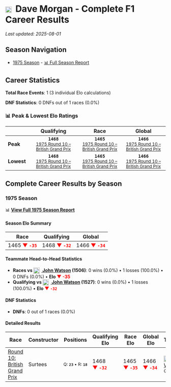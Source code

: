 # <img src="https://upload.wikimedia.org/wikipedia/commons/thumb/8/83/Flag_of_the_United_Kingdom_%283-5%29.svg/512px-Flag_of_the_United_Kingdom_%283-5%29.svg.png?20250726143817" alt="United Kingdom" width="20" height="auto" style="vertical-align: middle; margin-right: 5px;" onerror="this.outerHTML='🇬🇧'; this.style.marginRight='5px';"/> Dave Morgan - Complete F1 Career Results

*Last updated: 2025-08-01*

## Season Navigation

- [1975 Season](#1975-season) - [📊 Full Season Report](../seasons/1975-season-report)

## Career Statistics

**Total Race Events**: 1 (3 individual Elo calculations)

**DNF Statistics**: 0 DNFs out of 1 races (0.0%)

### 📊 Peak & Lowest Elo Ratings

| &nbsp; | Qualifying | Race | Global |
|-------|------------|------|--------|
| **Peak** | <center>**`1468`**<br/><small>[1975 Round 10 – British Grand Prix](../seasons/1975-season-report#round-10-british-grand-prix)</small></center> | <center>**`1465`**<br/><small>[1975 Round 10 – British Grand Prix](../seasons/1975-season-report#round-10-british-grand-prix)</small></center> | <center>**`1466`**<br/><small>[1975 Round 10 – British Grand Prix](../seasons/1975-season-report#round-10-british-grand-prix)</small></center> |
| **Lowest** | <center>**`1468`**<br/><small>[1975 Round 10 – British Grand Prix](../seasons/1975-season-report#round-10-british-grand-prix)</small></center> | <center>**`1465`**<br/><small>[1975 Round 10 – British Grand Prix](../seasons/1975-season-report#round-10-british-grand-prix)</small></center> | <center>**`1466`**<br/><small>[1975 Round 10 – British Grand Prix](../seasons/1975-season-report#round-10-british-grand-prix)</small></center> |


## Complete Career Results by Season

### 1975 Season

📊 **[View Full 1975 Season Report](../seasons/1975-season-report)**

#### Season Elo Summary

| Race | Qualifying | Global |
|------|------------|--------|
| 1465 **<span style="color: red;">▼&nbsp;`-35`</span>** | 1468 **<span style="color: red;">▼&nbsp;`-32`</span>** | 1466 **<span style="color: red;">▼&nbsp;`-34`</span>** |

#### Teammate Head-to-Head Statistics

- **Races vs [<img src="https://upload.wikimedia.org/wikipedia/commons/thumb/8/83/Flag_of_the_United_Kingdom_%283-5%29.svg/512px-Flag_of_the_United_Kingdom_%283-5%29.svg.png?20250726143817" alt="United Kingdom" width="20" height="auto" style="vertical-align: middle; margin-right: 5px;" onerror="this.outerHTML='🇬🇧'; this.style.marginRight='5px';"/> John Watson](john-watson) (1506)**: 0 wins (0.0%) • 1 losses (100.0%) • 0 DNFs (0.0%) • **Elo <span style="color: red;">▼&nbsp;-35</span>**
- **Qualifying vs [<img src="https://upload.wikimedia.org/wikipedia/commons/thumb/8/83/Flag_of_the_United_Kingdom_%283-5%29.svg/512px-Flag_of_the_United_Kingdom_%283-5%29.svg.png?20250726143817" alt="United Kingdom" width="20" height="auto" style="vertical-align: middle; margin-right: 5px;" onerror="this.outerHTML='🇬🇧'; this.style.marginRight='5px';"/> John Watson](john-watson) (1527)**: 0 wins (0.0%) • 1 losses (100.0%) • **Elo <span style="color: red;">▼&nbsp;`-32`</span>**

#### DNF Statistics

- **DNFs**: 0 out of 1 races (0.0%)

#### Detailed Results

| Race | Constructor | Positions | Qualifying Elo | Race Elo | Global Elo | Teammate |
|------|-------------|-----------|----------------|----------|------------|----------|
| [Round 10: British Grand Prix](../seasons/1975-season-report#round-10-british-grand-prix) | Surtees | <small>Q:&nbsp;**`23`**&nbsp;•&nbsp;R:&nbsp;**`18`**</small> | 1468 **<span style="color: red;">▼&nbsp;`-32`</span>** | 1465 **<span style="color: red;">▼&nbsp;`-35`</span>** | 1466 **<span style="color: red;">▼&nbsp;`-34`</span>** | [<img src="https://upload.wikimedia.org/wikipedia/commons/thumb/8/83/Flag_of_the_United_Kingdom_%283-5%29.svg/512px-Flag_of_the_United_Kingdom_%283-5%29.svg.png?20250726143817" alt="United Kingdom" width="20" height="auto" style="vertical-align: middle; margin-right: 5px;" onerror="this.outerHTML='🇬🇧'; this.style.marginRight='5px';"/> John Watson](john-watson)<br/><small>Q:&nbsp;**`18`**&nbsp;•&nbsp;R:&nbsp;**`11`**</small> |

